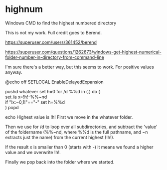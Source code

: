 # highnum
Windows CMD to find the highest numbered directory

This is not my work.  Full credit goes to Berend.

https://superuser.com/users/361452/berend

https://superuser.com/questions/1262673/windows-get-highest-numerical-folder-number-in-directory-from-command-line


I'm sure there's a better way, but this seems to work. For positive values anyway.

@echo off
SETLOCAL EnableDelayedExpansion

pushd whatever
set h=0
for /d %%d in (*.*) do (    
    set /a x=!h!-%%~nd  
    if "!x:~0,1!"=="-" set h=%%d    
)
popd

echo Highest value is !h!
First we move in the whatever folder.

Then we use for /d to loop over all subdirectories, and subtract the 'value' of the foldername (%%~nd, where %%d is the full pathname, and ~n extracts just the name) from the current highest (!h!).

If the result x is smaller than 0 (starts with -) it means we found a higher value and we overwrite !h!.

Finally we pop back into the folder where we started.
